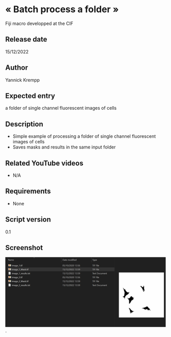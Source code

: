 # « Batch process a folder »
Fiji macro developped at the CIF 

## Release date
15/12/2022

## Author
Yannick Krempp

## Expected entry
a folder of single channel fluorescent images of cells

## Description
- Simple example of processing a folder of single channel fluorescent images of cells
- Saves masks and results in the same input folder

## Related YouTube videos
- N/A

## Requirements 
- None

## Script version
0.1

## Screenshot
![screenshot of result image](./screenshot.png).
